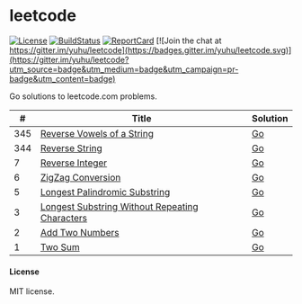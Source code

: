 # leetcode

[![License](https://img.shields.io/badge/license-MIT-blue.svg)](LICENSE)
[![BuildStatus](https://travis-ci.org/yuhu/leetcode.svg?branch=master)](https://travis-ci.org/yuhu/leetcode)
[![ReportCard](https://goreportcard.com/badge/github.com/yuhu/leetcode)](https://goreportcard.com/report/github.com/yuhu/leetcode)
[![Join the chat at https://gitter.im/yuhu/leetcode](https://badges.gitter.im/yuhu/leetcode.svg)](https://gitter.im/yuhu/leetcode?utm_source=badge&utm_medium=badge&utm_campaign=pr-badge&utm_content=badge)

Go solutions to leetcode.com problems.

| # | Title | Solution |
|---| ----- | -------- |
|345| [Reverse Vowels of a String](https://leetcode.com/problems/reverse-vowels-of-a-string/) | [Go](problems/345.ReverseVowels/) |
|344| [Reverse String](https://leetcode.com/problems/reverse-string/) | [Go](problems/344.ReverseString/) |
| 7 | [Reverse Integer](https://leetcode.com/problems/reverse-integer/) | [Go](problems/7.ReverseInt/) |
| 6 | [ZigZag Conversion](https://leetcode.com/problems/zigzag-conversion/) | [Go](problems/6.ZigZag/) |
| 5 | [Longest Palindromic Substring](https://leetcode.com/problems/longest-palindromic-substring/) | [Go](problems/5.PalindromicSubstr/) |
| 3 | [Longest Substring Without Repeating Characters](https://leetcode.com/problems/longest-substring-without-repeating-characters/) | [Go](problems/3.LongestSubstr/) |
| 2 | [Add Two Numbers](https://leetcode.com/problems/add-two-numbers/) | [Go](problems/2.AddTwoNumbers/) |
| 1 | [Two Sum](https://leetcode.com/problems/two-sum/) | [Go](problems/1.TwoSum/) |

#### License

MIT license.
